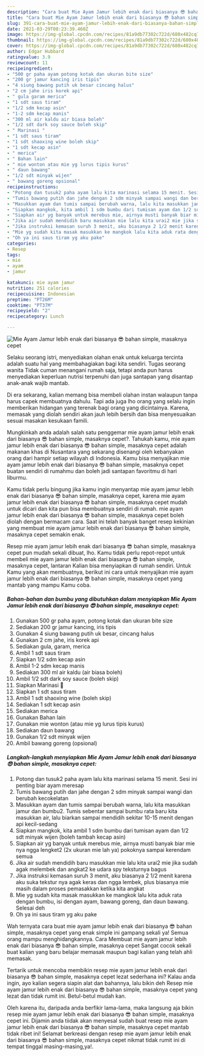 ```yaml
---
description: "Cara buat Mie Ayam Jamur lebih enak dari biasanya 😎 bahan simple, masaknya cepet Sederhana dan Mudah Dibuat"
title: "Cara buat Mie Ayam Jamur lebih enak dari biasanya 😎 bahan simple, masaknya cepet Sederhana dan Mudah Dibuat"
slug: 391-cara-buat-mie-ayam-jamur-lebih-enak-dari-biasanya-bahan-simple-masaknya-cepet-sederhana-dan-mudah-dibuat
date: 2021-03-29T08:23:39.460Z
image: https://img-global.cpcdn.com/recipes/81a9db77302c722d/680x482cq70/mie-ayam-jamur-lebih-enak-dari-biasanya-😎-bahan-simple-masaknya-cepet-foto-resep-utama.jpg
thumbnail: https://img-global.cpcdn.com/recipes/81a9db77302c722d/680x482cq70/mie-ayam-jamur-lebih-enak-dari-biasanya-😎-bahan-simple-masaknya-cepet-foto-resep-utama.jpg
cover: https://img-global.cpcdn.com/recipes/81a9db77302c722d/680x482cq70/mie-ayam-jamur-lebih-enak-dari-biasanya-😎-bahan-simple-masaknya-cepet-foto-resep-utama.jpg
author: Edgar Hubbard
ratingvalue: 3.9
reviewcount: 11
recipeingredient:
- "500 gr paha ayam potong kotak dan ukuran bite size"
- "200 gr jamur kancing iris tipis"
- "4 siung bawang putih uk besar cincang halus"
- "2 cm jahe iris korek api"
- " gula garam merica"
- "1 sdt saus tiram"
- "1/2 sdm kecap asin"
- "1-2 sdm kecap manis"
- "300 ml air kaldu air biasa boleh"
- "1/2 sdt dark soy sauce boleh skip"
- " Marinasi "
- "1 sdt saus tiram"
- "1 sdt shaoxing wine boleh skip"
- "1 sdt kecap asin"
- " merica"
- " Bahan lain"
- " mie wonton atau mie yg lurus tipis kurus"
- " daun bawang"
- "1/2 sdt minyak wijen"
- " bawang goreng opsional"
recipeinstructions:
- "Potong dan tusuk2 paha ayam lalu kita marinasi selama 15 menit. Sesi ini penting biar ayam meresap"
- "Tumis bawang putih dan jahe dengan 2 sdm minyak sampai wangi dan berubah kecokelatan"
- "Masukkan ayam dan tumis sampai berubah warna, lalu kita masukkan jamur dan bumbu2. Tumis sebentar sampai bumbu rata baru kita masukkan air, lalu biarkan sampai mendidih sekitar 10-15 menit dengan api kecil-sedang"
- "Siapkan mangkok, kita ambil 1 sdm bumbu dari tumisan ayam dan 1/2 sdt minyak wijen (boleh tambah kecap asin)"
- "Siapkan air yg banyak untuk merebus mie, airnya musti banyak biar mie nya ngga lengket2 (2x ukuran mie lah ya) pokoknya sampai kerendam semua"
- "Jika air sudah mendidih baru masukkan mie lalu kita urai2 mie jika sudah agak melembek dan angkat2 ke udara spy teksturnya bagus"
- "Jika instruksi kemasan suruh 3 menit, aku biasanya 2 1/2 menit karena aku suka tekstur nya agak keras dan ngga lembek, plus biasanya mie masih dalam proses pemasakkan ketika kita angkat"
- "Mie yg sudah kita masak masukkan ke mangkok lalu kita aduk rata dengan bumbu, isi dengan ayam, bawang goreng, dan daun bawang. Selesai deh"
- "Oh ya ini saus tiram yg aku pake"
categories:
- Resep
tags:
- mie
- ayam
- jamur

katakunci: mie ayam jamur 
nutrition: 251 calories
recipecuisine: Indonesian
preptime: "PT26M"
cooktime: "PT37M"
recipeyield: "2"
recipecategory: Lunch

---
```



![Mie Ayam Jamur lebih enak dari biasanya 😎 bahan simple, masaknya cepet](https://img-global.cpcdn.com/recipes/81a9db77302c722d/680x482cq70/mie-ayam-jamur-lebih-enak-dari-biasanya-😎-bahan-simple-masaknya-cepet-foto-resep-utama.jpg)

Selaku seorang istri, menyediakan olahan enak untuk keluarga tercinta adalah suatu hal yang membahagiakan bagi kita sendiri. Tugas seorang  wanita Tidak cuman menangani rumah saja, tetapi anda pun harus menyediakan keperluan nutrisi terpenuhi dan juga santapan yang disantap anak-anak wajib mantab.

Di era  sekarang, kalian memang bisa membeli olahan instan walaupun tanpa harus capek membuatnya dahulu. Tapi ada juga lho orang yang selalu ingin memberikan hidangan yang terenak bagi orang yang dicintainya. Karena, memasak yang diolah sendiri akan jauh lebih bersih dan bisa menyesuaikan sesuai masakan kesukaan famili. 



Mungkinkah anda adalah salah satu penggemar mie ayam jamur lebih enak dari biasanya 😎 bahan simple, masaknya cepet?. Tahukah kamu, mie ayam jamur lebih enak dari biasanya 😎 bahan simple, masaknya cepet adalah makanan khas di Nusantara yang sekarang disenangi oleh kebanyakan orang dari hampir setiap wilayah di Indonesia. Kamu bisa menyajikan mie ayam jamur lebih enak dari biasanya 😎 bahan simple, masaknya cepet buatan sendiri di rumahmu dan boleh jadi santapan favoritmu di hari liburmu.

Kamu tidak perlu bingung jika kamu ingin menyantap mie ayam jamur lebih enak dari biasanya 😎 bahan simple, masaknya cepet, karena mie ayam jamur lebih enak dari biasanya 😎 bahan simple, masaknya cepet mudah untuk dicari dan kita pun bisa membuatnya sendiri di rumah. mie ayam jamur lebih enak dari biasanya 😎 bahan simple, masaknya cepet boleh diolah dengan bermacam cara. Saat ini telah banyak banget resep kekinian yang membuat mie ayam jamur lebih enak dari biasanya 😎 bahan simple, masaknya cepet semakin enak.

Resep mie ayam jamur lebih enak dari biasanya 😎 bahan simple, masaknya cepet pun mudah sekali dibuat, lho. Kamu tidak perlu repot-repot untuk membeli mie ayam jamur lebih enak dari biasanya 😎 bahan simple, masaknya cepet, lantaran Kalian bisa menyiapkan di rumah sendiri. Untuk Kamu yang akan membuatnya, berikut ini cara untuk menyajikan mie ayam jamur lebih enak dari biasanya 😎 bahan simple, masaknya cepet yang mantab yang mampu Kamu coba.

<!--inarticleads1-->

##### Bahan-bahan dan bumbu yang dibutuhkan dalam menyiapkan Mie Ayam Jamur lebih enak dari biasanya 😎 bahan simple, masaknya cepet:

1. Gunakan 500 gr paha ayam, potong kotak dan ukuran bite size
1. Sediakan 200 gr jamur kancing, iris tipis
1. Gunakan 4 siung bawang putih uk besar, cincang halus
1. Gunakan 2 cm jahe, iris korek api
1. Sediakan  gula, garam, merica
1. Ambil 1 sdt saus tiram
1. Siapkan 1/2 sdm kecap asin
1. Ambil 1-2 sdm kecap manis
1. Sediakan 300 ml air kaldu (air biasa boleh)
1. Ambil 1/2 sdt dark soy sauce (boleh skip)
1. Siapkan  Marinasi 🐔
1. Siapkan 1 sdt saus tiram
1. Ambil 1 sdt shaoxing wine (boleh skip)
1. Sediakan 1 sdt kecap asin
1. Sediakan  merica
1. Gunakan  Bahan lain
1. Gunakan  mie wonton (atau mie yg lurus tipis kurus)
1. Sediakan  daun bawang
1. Gunakan 1/2 sdt minyak wijen
1. Ambil  bawang goreng (opsional)




<!--inarticleads2-->

##### Langkah-langkah menyiapkan Mie Ayam Jamur lebih enak dari biasanya 😎 bahan simple, masaknya cepet:

1. Potong dan tusuk2 paha ayam lalu kita marinasi selama 15 menit. Sesi ini penting biar ayam meresap
1. Tumis bawang putih dan jahe dengan 2 sdm minyak sampai wangi dan berubah kecokelatan
1. Masukkan ayam dan tumis sampai berubah warna, lalu kita masukkan jamur dan bumbu2. Tumis sebentar sampai bumbu rata baru kita masukkan air, lalu biarkan sampai mendidih sekitar 10-15 menit dengan api kecil-sedang
1. Siapkan mangkok, kita ambil 1 sdm bumbu dari tumisan ayam dan 1/2 sdt minyak wijen (boleh tambah kecap asin)
1. Siapkan air yg banyak untuk merebus mie, airnya musti banyak biar mie nya ngga lengket2 (2x ukuran mie lah ya) pokoknya sampai kerendam semua
1. Jika air sudah mendidih baru masukkan mie lalu kita urai2 mie jika sudah agak melembek dan angkat2 ke udara spy teksturnya bagus
1. Jika instruksi kemasan suruh 3 menit, aku biasanya 2 1/2 menit karena aku suka tekstur nya agak keras dan ngga lembek, plus biasanya mie masih dalam proses pemasakkan ketika kita angkat
1. Mie yg sudah kita masak masukkan ke mangkok lalu kita aduk rata dengan bumbu, isi dengan ayam, bawang goreng, dan daun bawang. Selesai deh
1. Oh ya ini saus tiram yg aku pake




Wah ternyata cara buat mie ayam jamur lebih enak dari biasanya 😎 bahan simple, masaknya cepet yang enak simple ini gampang sekali ya! Semua orang mampu menghidangkannya. Cara Membuat mie ayam jamur lebih enak dari biasanya 😎 bahan simple, masaknya cepet Sangat cocok sekali buat kalian yang baru belajar memasak maupun bagi kalian yang telah ahli memasak.

Tertarik untuk mencoba membikin resep mie ayam jamur lebih enak dari biasanya 😎 bahan simple, masaknya cepet lezat sederhana ini? Kalau anda ingin, ayo kalian segera siapin alat dan bahannya, lalu bikin deh Resep mie ayam jamur lebih enak dari biasanya 😎 bahan simple, masaknya cepet yang lezat dan tidak rumit ini. Betul-betul mudah kan. 

Oleh karena itu, daripada anda berfikir lama-lama, maka langsung aja bikin resep mie ayam jamur lebih enak dari biasanya 😎 bahan simple, masaknya cepet ini. Dijamin anda tiidak akan menyesal sudah buat resep mie ayam jamur lebih enak dari biasanya 😎 bahan simple, masaknya cepet mantab tidak ribet ini! Selamat berkreasi dengan resep mie ayam jamur lebih enak dari biasanya 😎 bahan simple, masaknya cepet nikmat tidak rumit ini di tempat tinggal masing-masing,ya!.

